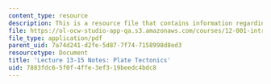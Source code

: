```yaml
---
content_type: resource
description: This is a resource file that contains information regarding plate tectonics.
file: https://ol-ocw-studio-app-qa.s3.amazonaws.com/courses/12-001-introduction-to-geology-fall-2013/7883fdc65f0f4ffe3ef319beedc4bdc8_MIT12_001F13_Lec13-15Notes.pdf
file_type: application/pdf
parent_uid: 7a74d241-d2fe-5d87-7f74-7158998d8ed3
resourcetype: Document
title: 'Lecture 13-15 Notes: Plate Tectonics'
uid: 7883fdc6-5f0f-4ffe-3ef3-19beedc4bdc8
---
```

